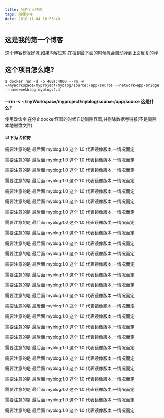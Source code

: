 ```yaml
---
title: 我的个人博客
tags: 随便写写
date: 2018-11-04 16:53:40
---
```


## 这是我的第一个博客

这个博客模版好坑,如果内容过短,在拉到最下面的时候就会自动弹到上面反复的弹

## 这个项目怎么跑?
```
$ docker run -d -p 4000:4000 --rm -v ~/myWorkspace/myproject/myblog/source:/app/source --network=app-bridge --name=webblog myblog:1.4
```

#### --rm -v ~/myWorkspace/myproject/myblog/source:/app/source 这是什么?
使用改命令,在停止docker容器的时候自动删除容器,并删除数据卷链接(不是删除本地磁盘文件)

#### 以下为占位符
需要注意的是 最后面 myblog:1.0  这个 1.0 代表镜像版本,一情况而定

需要注意的是 最后面 myblog:1.0  这个 1.0 代表镜像版本,一情况而定

需要注意的是 最后面 myblog:1.0  这个 1.0 代表镜像版本,一情况而定

需要注意的是 最后面 myblog:1.0  这个 1.0 代表镜像版本,一情况而定

需要注意的是 最后面 myblog:1.0  这个 1.0 代表镜像版本,一情况而定

需要注意的是 最后面 myblog:1.0  这个 1.0 代表镜像版本,一情况而定

需要注意的是 最后面 myblog:1.0  这个 1.0 代表镜像版本,一情况而定

需要注意的是 最后面 myblog:1.0  这个 1.0 代表镜像版本,一情况而定

需要注意的是 最后面 myblog:1.0  这个 1.0 代表镜像版本,一情况而定

需要注意的是 最后面 myblog:1.0  这个 1.0 代表镜像版本,一情况而定

需要注意的是 最后面 myblog:1.0  这个 1.0 代表镜像版本,一情况而定

需要注意的是 最后面 myblog:1.0  这个 1.0 代表镜像版本,一情况而定

需要注意的是 最后面 myblog:1.0  这个 1.0 代表镜像版本,一情况而定

需要注意的是 最后面 myblog:1.0  这个 1.0 代表镜像版本,一情况而定

需要注意的是 最后面 myblog:1.0  这个 1.0 代表镜像版本,一情况而定

需要注意的是 最后面 myblog:1.0  这个 1.0 代表镜像版本,一情况而定

需要注意的是 最后面 myblog:1.0  这个 1.0 代表镜像版本,一情况而定

需要注意的是 最后面 myblog:1.0  这个 1.0 代表镜像版本,一情况而定

需要注意的是 最后面 myblog:1.0  这个 1.0 代表镜像版本,一情况而定

需要注意的是 最后面 myblog:1.0  这个 1.0 代表镜像版本,一情况而定

需要注意的是 最后面 myblog:1.0  这个 1.0 代表镜像版本,一情况而定

需要注意的是 最后面 myblog:1.0  这个 1.0 代表镜像版本,一情况而定

需要注意的是 最后面 myblog:1.0  这个 1.0 代表镜像版本,一情况而定

需要注意的是 最后面 myblog:1.0  这个 1.0 代表镜像版本,一情况而定

需要注意的是 最后面 myblog:1.0  这个 1.0 代表镜像版本,一情况而定

需要注意的是 最后面 myblog:1.0  这个 1.0 代表镜像版本,一情况而定
